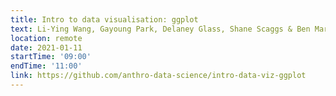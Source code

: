 ```yaml
---
title: Intro to data visualisation: ggplot
text: Li-Ying Wang, Gayoung Park, Delaney Glass, Shane Scaggs & Ben Marwick
location: remote
date: 2021-01-11
startTime: '09:00'
endTime: '11:00'
link: https://github.com/anthro-data-science/intro-data-viz-ggplot
---
```


